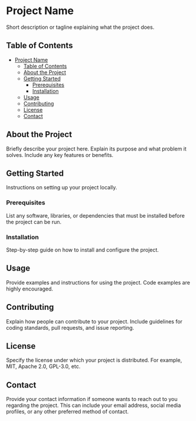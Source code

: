 # Project Name

Short description or tagline explaining what the project does.

## Table of Contents

- [Project Name](#project-name)
  - [Table of Contents](#table-of-contents)
  - [About the Project](#about-the-project)
  - [Getting Started](#getting-started)
    - [Prerequisites](#prerequisites)
    - [Installation](#installation)
  - [Usage](#usage)
  - [Contributing](#contributing)
  - [License](#license)
  - [Contact](#contact)

## About the Project

Briefly describe your project here. Explain its purpose and what problem it solves. Include any key features or benefits.

## Getting Started

Instructions on setting up your project locally.

### Prerequisites

List any software, libraries, or dependencies that must be installed before the project can be run.

### Installation

Step-by-step guide on how to install and configure the project.

## Usage

Provide examples and instructions for using the project. Code examples are highly encouraged.

## Contributing

Explain how people can contribute to your project. Include guidelines for coding standards, pull requests, and issue reporting.

## License

Specify the license under which your project is distributed. For example, MIT, Apache 2.0, GPL-3.0, etc.

## Contact

Provide your contact information if someone wants to reach out to you regarding the project. This can include your email address, social media profiles, or any other preferred method of contact.

